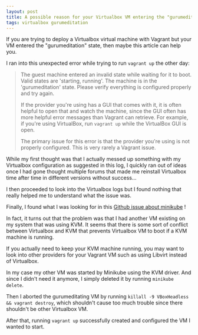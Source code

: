 ```yaml
---
layout: post
title: A possible reason for your Virtualbox VM entering the "gurumeditation" state
tags: virtualbox gurumeditation
---
```


If you are trying to deploy a Virtualbox virtual machine with Vagrant but your VM entered the "gurumeditation" state, then maybe this article can help you.

I ran into this unexpected error while trying to run `vagrant up` the other day:

> The guest machine entered an invalid state while waiting for it
to boot. Valid states are 'starting, running'. The machine is in the
'gurumeditation' state. Please verify everything is configured
properly and try again.
>
> If the provider you're using has a GUI that comes with it,
it is often helpful to open that and watch the machine, since the
GUI often has more helpful error messages than Vagrant can retrieve.
For example, if you're using VirtualBox, run `vagrant up` while the
VirtualBox GUI is open.
>
> The primary issue for this error is that the provider you're using
is not properly configured. This is very rarely a Vagrant issue.

While my first thought was that I actually messed up something with my Virtualbox configuration as suggested in this log, I quickly ran out of ideas once I had gone thought multiple forums that made me reinstall Virtualbox time after time in different versions without success...

I then proceeded to look into the Virtualbox logs but I found nothing that really helped me to understand what the issue was.

Finally, I found what I was looking for in this [Github issue about minikube](https://github.com/kubernetes/minikube/issues/4913#issuecomment-543560593) !

In fact, it turns out that the problem was that I had another VM existing on my system that was using KVM. It seems that there is some sort of conflict between Virtualbox and KVM that prevents Virtualbox VM to boot if a KVM machine is running.

If you actually need to keep your KVM machine running, you may want to look into other providers for your Vagrant VM such as using Libvirt instead of Virtualbox.

In my case my other VM was started by Minikube using the KVM driver. And since I didn't need it anymore, I simply deleted it by running `minikube delete`.

Then I aborted the gurumeditating VM by running `killall -9 VBoxHeadless && vagrant destroy`, which shouldn't cause too much trouble since there shouldn't be other Virtualbox VM.

After that, running `vagrant up` successfully created and configured the VM I wanted to start.
